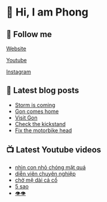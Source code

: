 # 👋 Hi, I am Phong

## 🔗 Follow me

[Website](https://phongever.xyz "Website")

[Youtube](https://www.youtube.com/@phongever "Youtube")

[Instagram](https://www.instagram.com/phongever "Instagram")

## 📝 Latest blog posts

<!-- BLOG-POST-LIST:START -->
- [Storm is coming](https://phongever.xyz/blog/storm-is-coming/)
- [Gon comes home](https://phongever.xyz/blog/gon-comes-home/)
- [Visit Gon](https://phongever.xyz/blog/visit-gon-1/)
- [Check the kickstand](https://phongever.xyz/blog/check-the-kickstand/)
- [Fix the motorbike head](https://phongever.xyz/blog/fix-the-motorbike-head/)
<!-- BLOG-POST-LIST:END -->

## 📺 Latest Youtube videos

<!-- YOUTUBE-VIDEO-LIST:START -->
- [nhìn con nhỏ chóng mặt quá](https://www.youtube.com/shorts/HWfUxoquEr4)
- [diễn viên chuyên nghiệp](https://www.youtube.com/shorts/b0w7P0PhIQ4)
- [chờ mệ dài cả cổ](https://www.youtube.com/shorts/dU_d1XDbmj0)
- [5 sao](https://www.youtube.com/shorts/1VEd2vhGLIA)
- [👁️👁️](https://www.youtube.com/shorts/R62fE_ar2Nk)
<!-- YOUTUBE-VIDEO-LIST:END -->
